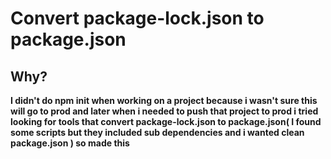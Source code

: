 # Convert package-lock.json to package.json

## Why?
**I didn't do npm init when working on a project because i wasn't sure this will go to prod and later when i needed to push that project to prod i tried looking for tools that convert package-lock.json to package.json( I found some scripts but they included sub dependencies and i wanted clean package.json ) so made this**

